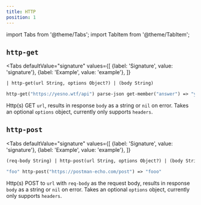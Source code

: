 ```yaml
---
title: HTTP
position: 1
---
```


import Tabs from '@theme/Tabs';
import TabItem from '@theme/TabItem';

## `http-get`

<Tabs
  defaultValue="signature"
  values={[
    {label: 'Signature', value: 'signature'},
    {label: 'Example', value: 'example'},
  ]}
>

<TabItem value="signature">

```clojure
| http-get(url String, options Object?) | (body String)
```

</TabItem>

<TabItem value="example">

```clojure
http-get("https://yesno.wtf/api") parse-json get-member("answer") => "yes"
```

</TabItem>

</Tabs>

Http(s) GET `url`, results in response `body` as a string or `nil` on error.
Takes an optional `options` object, currently only supports `headers`.

## `http-post`

<Tabs
  defaultValue="signature"
  values={[
    {label: 'Signature', value: 'signature'},
    {label: 'Example', value: 'example'},
  ]}
>

<TabItem value="signature">

```clojure
(req-body String) | http-post(url String, options Object?) | (body String)
```

</TabItem>

<TabItem value="example">

```clojure
"foo" http-post("https://postman-echo.com/post") => "fooo"
```

</TabItem>

</Tabs>

Http(s) POST to `url` with `req-body` as the request body, results in response `body` as a string or `nil` on error.
Takes an optional `options` object, currently only supports `headers`.
